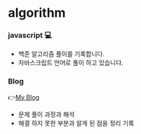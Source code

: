 # algorithm 

### javascript 💻

 * 백준 알고리즘 풀이를 기록합니다. 
 * 자바스크립트 언어로 풀이 하고 있습니다. 

### Blog 
👉[My Blog](https://velog.io/@sgw7546)
* 문제 풀이 과정과 해석 
* 해결 하지 못한 부분과 알게 된 점을 정리 기록 
